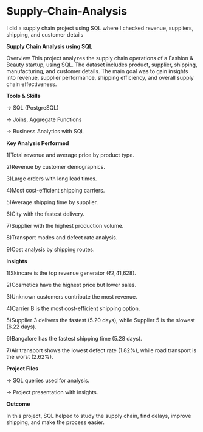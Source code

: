 # Supply-Chain-Analysis
I did a supply chain project using SQL where I checked revenue, suppliers, shipping, and customer details

**Supply Chain Analysis using SQL**

Overview This project analyzes the supply chain operations of a Fashion & Beauty startup, using SQL. The dataset includes product, supplier, shipping, manufacturing, and customer details. The main goal was to gain insights into revenue, supplier performance, shipping efficiency, and overall supply chain effectiveness.

**Tools & Skills**

-> SQL (PostgreSQL)

-> Joins, Aggregate Functions

-> Business Analytics with SQL

**Key Analysis Performed**

1)Total revenue and average price by product type.

2)Revenue by customer demographics.

3)Large orders with long lead times.

4)Most cost-efficient shipping carriers.

5)Average shipping time by supplier.

6)City with the fastest delivery.

7)Supplier with the highest production volume.

8)Transport modes and defect rate analysis.

9)Cost analysis by shipping routes.

**Insights**

1)Skincare is the top revenue generator (₹2,41,628).

2)Cosmetics have the highest price but lower sales.

3)Unknown customers contribute the most revenue.

4)Carrier B is the most cost-efficient shipping option.

5)Supplier 3 delivers the fastest (5.20 days), while Supplier 5 is the slowest (6.22 days).

6)Bangalore has the fastest shipping time (5.28 days).

7)Air transport shows the lowest defect rate (1.82%), while road transport is the worst (2.62%).

**Project Files**

 -> SQL queries used for analysis.

 -> Project presentation with insights.

**Outcome**

In this project, SQL helped to study the supply chain, find delays, improve shipping, and make the process easier.
